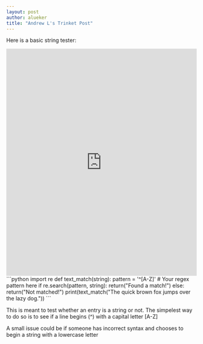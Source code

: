 ```yaml
---
layout: post
author: alueker
title: "Andrew L's Trinket Post"
---
```

Here is a basic string tester:
<iframe src="https://trinket.io/embed/python/5eb23967dc" width="100%" height="600" frameborder="0" marginwidth="0" marginheight="0" allowfullscreen></iframe>
```python
import re
def text_match(string):
    pattern = '^[A-Z]' # Your regex pattern here
    if re.search(pattern,  string):
        return("Found a match!")
    else:
        return("Not matched!")
print(text_match("The quick brown fox jumps over the lazy dog."))
```  

This is meant to test whether an entry is a string or not. 
The simpelest way to do so is to see if a line begins (^) with a capital letter [A-Z]
    
A small issue could be if someone has incorrect syntax and chooses to begin a string with a lowercase letter    
